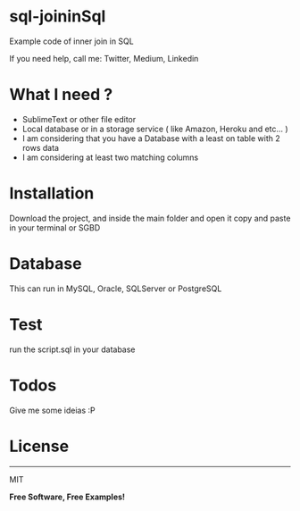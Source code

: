 # sql-joininSql
Example code of inner join in SQL

If you need help, call me: Twitter, Medium, Linkedin

# What I need ?
- SublimeText or other file editor
- Local database or in a storage service ( like Amazon, Heroku and etc... )
- I am considering that you have a Database with a least on table with 2 rows data
- I am considering at least two matching columns

# Installation
Download the project, and inside the main folder and open it copy and paste in your terminal or SGBD

# Database
This can run in MySQL, Oracle, SQLServer or PostgreSQL

# Test
run the script.sql in your database

# Todos
Give me some ideias :P

# License
----
MIT

**Free Software, Free Examples!**